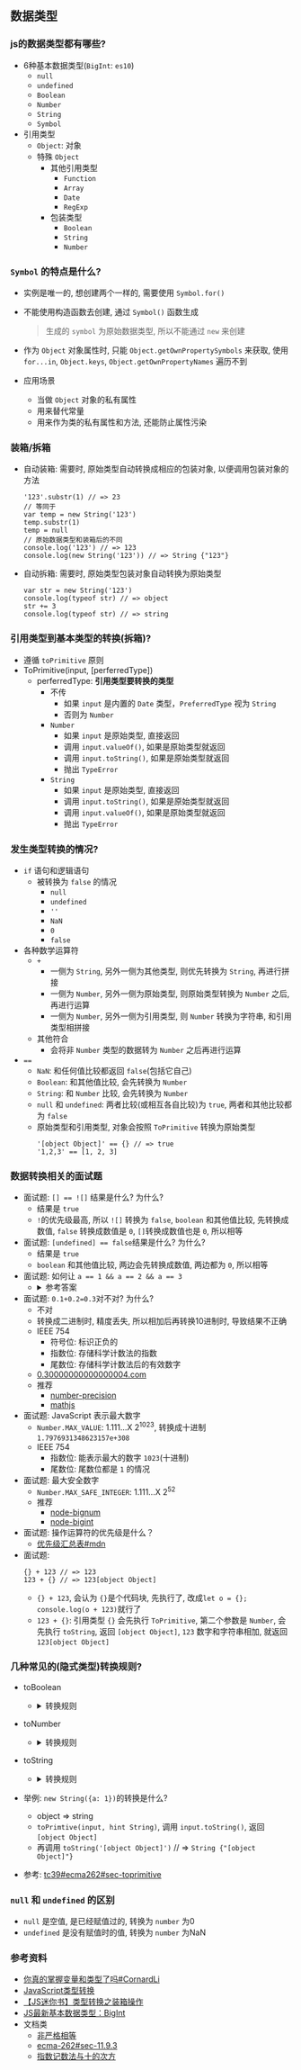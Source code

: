## 数据类型
### js的数据类型都有哪些?
- 6种基本数据类型(`BigInt`: `es10`)
    - `null`
    - `undefined`
    - `Boolean`
    - `Number`
    - `String`
    - `Symbol`
- 引用类型
    - `Object`: 对象
    - 特殊 `Object`
        - 其他引用类型
            - `Function`
            - `Array`
            - `Date`
            - `RegExp`
        - 包装类型
            - `Boolean`
            - `String`
            - `Number`

### `Symbol` 的特点是什么?
- 实例是唯一的, 想创建两个一样的, 需要使用 `Symbol.for()`
- 不能使用构造函数去创建, 通过 `Symbol()` 函数生成
    > 生成的 `symbol` 为原始数据类型, 所以不能通过 `new` 来创建

- 作为 `Object` 对象属性时, 只能 `Object.getOwnPropertySymbols` 来获取, 使用 `for...in`, `Object.keys`, `Object.getOwnPropertyNames` 遍历不到
- 应用场景
    - 当做 `Object` 对象的私有属性
    - 用来替代常量
    - 用来作为类的私有属性和方法, 还能防止属性污染

### 装箱/拆箱
- 自动装箱: 需要时, 原始类型自动转换成相应的包装对象, 以便调用包装对象的方法
    ```
    '123'.substr(1) // => 23
    // 等同于
    var temp = new String('123')
    temp.substr(1)
    temp = null
    // 原始数据类型和装箱后的不同
    console.log('123') // => 123
    console.log(new String('123')) // => String {"123"}
    ```
- 自动拆箱: 需要时, 原始类型包装对象自动转换为原始类型
    ```
    var str = new String('123')
    console.log(typeof str) // => object
    str += 3
    console.log(typeof str) // => string
    ```

### 引用类型到基本类型的转换(拆箱)?
- 遵循 `toPrimitive` 原则
- ToPrimitive(input, [perferredType])
    - perferredType: **引用类型要转换的类型**
        - 不传
            - 如果 `input` 是内置的 `Date` 类型，`PreferredType` 视为 `String`
            - 否则为 `Number`
        - `Number`
            - 如果 `input` 是原始类型, 直接返回
            - 调用 `input.valueOf()`, 如果是原始类型就返回
            - 调用 `input.toString()`, 如果是原始类型就返回
            - 抛出 `TypeError`
        - `String`
            - 如果 `input` 是原始类型, 直接返回
            - 调用 `input.toString()`, 如果是原始类型就返回
            - 调用 `input.valueOf()`, 如果是原始类型就返回
            - 抛出 `TypeError`

### 发生类型转换的情况?
- `if` 语句和逻辑语句
    - 被转换为 `false` 的情况
        - `null`
        - `undefined`
        - `''`
        - `NaN`
        - `0`
        - `false`
- 各种数学运算符
    - `+`
        - 一侧为 `String`, 另外一侧为其他类型, 则优先转换为 `String`, 再进行拼接
        - 一侧为 `Number`, 另外一侧为原始类型, 则原始类型转换为 `Number` 之后, 再进行运算
        - 一侧为 `Number`, 另外一侧为引用类型, 则 `Number` 转换为字符串, 和引用类型相拼接
    - 其他符合
        - 会将非 `Number` 类型的数据转为 `Number` 之后再进行运算
- `==`
    - `NaN`: 和任何值比较都返回 `false`(包括它自己)
    - `Boolean`: 和其他值比较, 会先转换为 `Number`
    - `String`: 和 `Number` 比较, 会先转换为 `Number`
    - `null` 和 `undefined`: 两者比较(或相互各自比较)为 `true`, 两者和其他比较都为 `false`
    - 原始类型和引用类型, 对象会按照 `ToPrimitive` 转换为原始类型
        ```
        '[object Object]' == {} // => true
        '1,2,3' == [1, 2, 3]
        ```

### 数据转换相关的面试题
- 面试题: `[] == ![]` 结果是什么? 为什么?
    - 结果是 `true`
    - `!`的优先级最高, 所以 `![]` 转换为 `false`, `boolean` 和其他值比较, 先转换成数值, `false` 转换成数值是 `0`, `[]`转换成数值也是 `0`, 所以相等
- 面试题: `[undefined] == false`结果是什么? 为什么?
    - 结果是 `true`
    - `boolean` 和其他值比较, 两边会先转换成数值, 两边都为 `0`, 所以相等
- 面试题: 如何让 `a == 1 && a == 2 && a == 3`
    - <details>
        <summary>参考答案</summary>

        ```javascript
        var a = {
            value: [ 1, 2, 3 ],
            valueOf() {
                return this.value.shift()
            }
        }
        var d = a == 1 && a == 2 && a == 3
        console.log(d) // => true
        ```
      </details>
- 面试题: `0.1+0.2=0.3`对不对? 为什么?
    - 不对
    - 转换成二进制时, 精度丢失, 所以相加后再转换10进制时, 导致结果不正确
    - IEEE 754
        - 符号位: 标识正负的
        - 指数位: 存储科学计数法的指数
        - 尾数位: 存储科学计数法后的有效数字
    - [0.30000000000000004.com](http://0.30000000000000004.com/)
    - 推荐
        - [number-precision](https://github.com/nefe/number-precision)
        - [mathjs](https://github.com/josdejong/mathjs/)
- 面试题: JavaScript 表示最大数字
    - `Number.MAX_VALUE`: 1.111...X 2<sup>1023</sup>, 转换成十进制 `1.7976931348623157e+308`
    - IEEE 754
        - 指数位: 能表示最大的数字 `1023`(十进制)
        - 尾数位: 尾数位都是 `1` 的情况
- 面试题: 最大安全数字
    - `Number.MAX_SAFE_INTEGER`: 1.111...X 2<sup>52</sup>
    - 推荐
        - [node-bignum](https://github.com/justmoon/node-bignum)
        - [node-bigint](https://github.com/substack/node-bigint)
- 面试题: 操作运算符的优先级是什么？
    - [优先级汇总表#mdn](https://developer.mozilla.org/zh-CN/docs/Web/JavaScript/Reference/Operators/Operator_Precedence)
- 面试题:
    ```
    {} + 123 // => 123
    123 + {} // => 123[object Object]
    ```
    - `{} + 123`, 会认为 `{}`是个代码块, 先执行了, 改成`let o = {}; console.log(o + 123)`就行了
    - `123 + {}`: 引用类型 `{}` 会先执行 `ToPrimitive`, 第二个参数是 `Number`, 会先执行 `toString`, 返回 `[object Object]`, `123` 数字和字符串相加, 就返回 `123[object Object]`

### 几种常见的(隐式类型)转换规则?
- toBoolean
    - <details>
        <summary>转换规则</summary>

        | Argument Type | Result |
        | - | - |
        | Undefined | false |
        | Null | false |
        | Boolean | 原值 |
        | Number | +0、-0、NaN 为 false, 1 为 true |
        | String | '' 为 false, 非 '' 为true |
        | Symbol | true |
        | Object | true |
      </details>
- toNumber
    - <details>
        <summary>转换规则</summary>

        | Argument Type | Result |
        | - | - |
        | Undefined | NaN |
        | Null | +0 |
        | Boolean | true 为 1, false 为 +0 |
        | Number | 原值 |
        | String | '1' 为 数字, 非 '1' 为NaN |
        | Symbol | TypeError |
        | Object | 先primValue = toPrimitive(argument, Number), 再toNumber(primValue) |
      </details>
- toString
    - <details>
        <summary>转换规则</summary>

        | Argument Type | Result |
        | - | - |
        | Undefined | 'undefined' |
        | Null | 'null'' |
        | Boolean | true 为 'true', false 为 'false' |
        | Number | '1' |
        | String | 原值 |
        | Symbol | TypeError |
        | Object | 先primValue = toPrimitive(argument, String), 再toString(先primValue) |
      </details>

- 举例: `new String({a: 1})`的转换是什么?
    - object => string
    - `toPrimtive(input, hint String)`, 调用 `input.toString()`, 返回 `[object Object]`
    - 再调用 `toString('[object Object]')` // => `String {"[object Object]"}`
- 参考: [tc39#ecma262#sec-toprimitive](https://tc39.es/ecma262/#sec-toprimitive)

### `null` 和 `undefined` 的区别
- `null` 是空值, 是已经赋值过的, 转换为 `number` 为0
- `undefined` 是没有赋值时的值,  转换为 `number` 为NaN

### 参考资料
- [你真的掌握变量和类型了吗#CornardLi](https://juejin.im/post/5cec1bcff265da1b8f1aa08f)
- [JavaScript类型转换](https://juejin.im/post/5dc431a0e51d4504be09ca8c)
- [【JS迷你书】类型转换之装箱操作](https://juejin.im/post/5cbaf130518825325050fb0a)
- [JS最新基本数据类型：BigInt](https://juejin.im/post/5d3f8402f265da039e129574)
- 文档类
    - [非严格相等](https://developer.mozilla.org/zh-CN/docs/Web/JavaScript/Equality_comparisons_and_sameness#%E9%9D%9E%E4%B8%A5%E6%A0%BC%E7%9B%B8%E7%AD%89)
    - [ecma-262#sec-11.9.3](http://ecma-international.org/ecma-262/5.1/#sec-11.9.3)
    - [指数记数法与十的次方](https://www.shuxuele.com/index-notation-powers.html)
